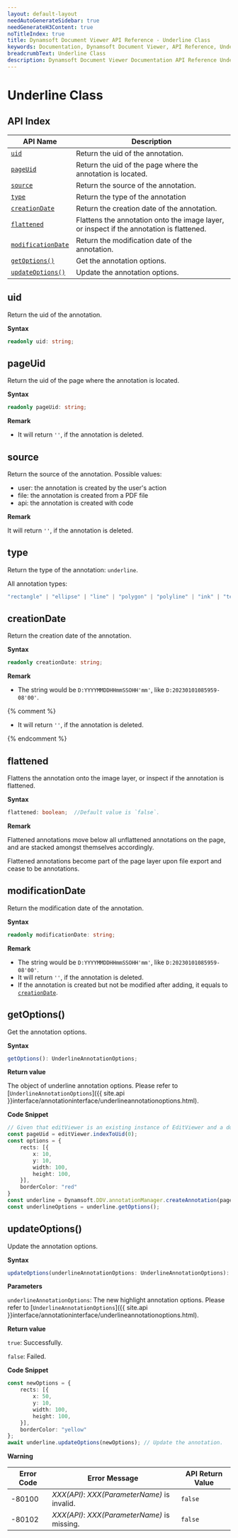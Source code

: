 ```yaml
---
layout: default-layout
needAutoGenerateSidebar: true
needGenerateH3Content: true
noTitleIndex: true
title: Dynamsoft Document Viewer API Reference - Underline Class
keywords: Documentation, Dynamsoft Document Viewer, API Reference, Underline Class
breadcrumbText: Underline Class
description: Dynamsoft Document Viewer Documentation API Reference Underline Class Page
---
```


# Underline Class

## API Index

| API Name                                | Description                                                                                 |
| --------------------------------------- | ------------------------------------------------------------------------------------------- |
| [`uid`](#uid)                           | Return the uid of the annotation.                                                           |
| [`pageUid`](#pageuid)                   | Return the uid of the page where the annotation is located.                                 |
| [`source`](#source)                   | Return the source of the annotation.                               |
| [`type`](#type)                   | Return the type of the annotation                               |
| [`creationDate`](#creationdate)         | Return the creation date of the annotation.                                                 |
| [`flattened`](#flattened)               | Flattens the annotation onto the image layer, or inspect if the annotation is flattened. |
| [`modificationDate`](#modificationdate) | Return the modification date of the annotation.                                             |
| [`getOptions()`](#getoptions)           | Get the annotation options.                                                                 |
| [`updateOptions()`](#updateoptions)     | Update the annotation options.                                                              |

## uid

Return the uid of the annotation.

**Syntax**

```typescript
readonly uid: string;
```

## pageUid

Return the uid of the page where the annotation is located.

**Syntax**

```typescript
readonly pageUid: string;
```

**Remark**

- It will return `''`, if the annotation is deleted.

## source

Return the source of the annotation. Possible values:

* user: the annotation is created by the user's action
* file: the annotation is created from a PDF file
* api: the annotation is created with code

**Remark**

It will return `''`, if the annotation is deleted.

## type

Return the type of the annotation: `underline`.

All annotation types:

```ts
"rectangle" | "ellipse" | "line" | "polygon" | "polyline" | "ink" | "textBox" | "textTypewriter" | "stamp" | "highlight" | "underline" | "strikeout" | "incomplete" | "unknown"
```

## creationDate

Return the creation date of the annotation.

**Syntax**

```typescript
readonly creationDate: string;
```

**Remark**

- The string would be `D:YYYYMMDDHHmmSSOHH'mm'`, like `D:20230101085959-08'00'`.

{% comment %}

- It will return `''`, if the annotation is deleted.

{% endcomment %}

## flattened

Flattens the annotation onto the image layer, or inspect if the annotation is flattened.

**Syntax**

```typescript
flattened: boolean;  //Default value is `false`.
```

**Remark**

Flattened annotations move below all unflattened annotations on the page, and are stacked amongst themselves accordingly.

Flattened annotations become part of the page layer upon file export and cease to be annotations.

## modificationDate

Return the modification date of the annotation.

**Syntax**

```typescript
readonly modificationDate: string;
```

**Remark**

- The string would be `D:YYYYMMDDHHmmSSOHH'mm'`, like `D:20230101085959-08'00'`.
- It will return `''`, if the annotation is deleted.
- If the annotation is created but not be modified after adding, it equals to [`creationDate`](#creationdate).

## getOptions()

Get the annotation options.

**Syntax**

```typescript
getOptions(): UnderlineAnnotationOptions;
```

**Return value**

The object of underline annotation options. Please refer to [`UnderlineAnnotationOptions`]({{ site.api }}interface/annotationinterface/underlineannotationoptions.html).

**Code Snippet**

```typescript
// Given that editViewer is an existing instance of EditViewer and a document is currently open.
const pageUid = editViewer.indexToUid(0);
const options = { 
    rects: [{ 
        x: 10, 
        y: 10, 
        width: 100, 
        height: 100, 
    }], 
    borderColor: "red"
}
const underline = Dynamsoft.DDV.annotationManager.createAnnotation(pageUid, "underline", options); // Create an underline annotation instance.
const underlineOptions = underline.getOptions();
```

## updateOptions()

Update the annotation options.

**Syntax**

```typescript
updateOptions(underlineAnnotationOptions: UnderlineAnnotationOptions): boolean;
```

**Parameters**

`underlineAnnotationOptions`: The new highlight annotation options. Please refer to [`UnderlineAnnotationOptions`]({{ site.api }}interface/annotationinterface/underlineannotationoptions.html).

**Return value**

`true`: Successfully.

`false`: Failed.

**Code Snippet**

```typescript
const newOptions = { 
    rects: [{ 
        x: 50, 
        y: 10, 
        width: 100, 
        height: 100, 
    }], 
    borderColor: "yellow"
}; 
await underline.updateOptions(newOptions); // Update the annotation.
```

**Warning**

 Error Code  | Error Message                                        | API Return Value
--------|-----------------------------------------------------|----------------------
 -80100 | *XXX(API)*: *XXX(ParameterName)* is invalid.   | `false`
 -80102 | *XXX(API)*: *XXX(ParameterName)* is missing.  | `false`
